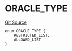 # ORACLE_TYPE
[Git Source](https://github.com/thrackle-io/rules-protocol/blob/a2d57139b7236b5b0e9a0727e55f81e5332cd216/src/economic/ruleStorage/RuleCodeData.sol)


```solidity
enum ORACLE_TYPE {
    RESTRICTED_LIST,
    ALLOWED_LIST
}
```

